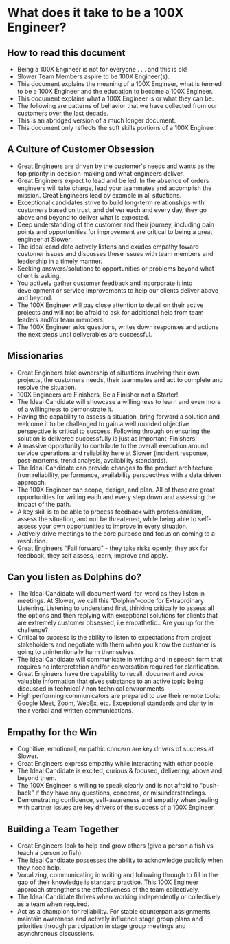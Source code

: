# What does it take to be a 100X Engineer?

## How to read this document 

* Being a 100X Engineer is not for everyone . . . and this is ok!
* Slower Team Members aspire to be 100X Engineer(s).
* This document explains the meaning of a 100X Engineer, what is termed to be a 100X Engineer and the education to become a 100X Engineer.
* This document explains what a 100X Engineer is or what they can be.
* The following are patterns of behavior that we have collected from our customers over the last decade.
* This is an abridged version of a much longer document.
* This document only reflects the soft skills portions of a 100X Engineer.


## A Culture of Customer Obsession

* Great Engineers are driven by the customer's needs and wants as the top priority in decision-making and what engineers deliver. 
* Great Engineers expect to lead and be led. In the absence of orders engineers will take charge, lead your teammates and accomplish the mission. Great Engineers lead by example in all situations. 
* Exceptional candidates strive to build long-term relationships with customers based on trust, and deliver each and every day, they go above and beyond to deliver what is expected.  
* Deep understanding of the customer and their journey, including pain points and opportunities for improvement are critical to being a great engineer at Slower.
* The ideal candidate actively listens and exudes empathy toward customer issues and discusses these issues with team members and leadership in a timely manner. 
* Seeking answers/solutions to opportunities or problems beyond what client is asking.
* You actively gather customer feedback and incorporate it into development or service improvements to help our clients deliver above and beyond. 
* The 100X Engineer will pay close attention to detail on their active projects and will not be afraid to ask for additional help from team leaders and/or team members.
* The 100X Engineer asks questions, writes down responses and actions the next steps until deliverables are successful.

## Missionaries

* Great Engineers take ownership of situations involving their own projects, the customers needs, their teammates and act to complete and resolve the situation.
* 100X Engineers are Finishers, Be a Finisher not a Starter!
* The Ideal Candidate will showcase a willingness to learn and even more of a willingness to demonstrate it. 
* Having the capability to assess a situation, bring forward a solution and welcome it to be challenged to gain a well rounded objective perspective is critical to success. Following through on ensuring the solution is delivered successfully is just as important–Finishers!
* A massive opportunity to contribute to the overall execution around service operations and reliability here at Slower (incident response, post-mortems, trend analysis, availability standards).
* The Ideal Candidate can provide changes to the product architecture from reliability, performance, availability perspectives with a data driven approach. 
* The 100X Engineer can scope, design, and plan. All of these are great opportunities for writing each and every step down and assessing the impact of the path. 
* A key skill is to be able to process feedback with professionalism, assess the situation, and not be threatened, while being able to self-assess your own opportunities to improve in every situation.  
* Actively drive meetings to the core purpose and focus on coming to a resolution.  
* Great Engineers “Fail forward” - they take risks openly, they ask for feedback, they self assess, learn, improve and apply.

## Can you listen as Dolphins do? 

* The Ideal Candidate will document word-for-word as they listen in meetings.  At Slower, we call this “Dolphin”–code for Extraordinary Listening. Listening to understand first, thinking critically to assess all the options and then replying with exceptional solutions for clients that are extremely customer obsessed, i.e empathetic.. Are you up for the challenge?  
* Critical to success is the ability to listen to expectations from project stakeholders and negotiate with them when you know the customer is going to unintentionally harm themselves.  
* The Ideal Candidate will communicate in writing and in speech form that requires no interpretation and/or conversation required for clarification. 
* Great Engineers have the capability to recall, document and voice valuable information that gives substance to an active topic being discussed in technical / non technical environments. 
* High performing communicators are prepared to use their remote tools: Google Meet, Zoom, WebEx, etc. Exceptional standards and clarity in their verbal and written communications. 

## Empathy for the Win

* Cognitive, emotional, empathic concern are key drivers of success at Slower.
* Great Engineers express empathy while interacting with other people.
* The Ideal Candidate is excited, curious & focused, delivering, above and beyond them.
* The 100X Engineer is willing to speak clearly and is not afraid to “push-back” if they have any questions, concerns, or misunderstandings.
* Demonstrating confidence, self-awareness and empathy when dealing with partner issues are key drivers of the success of a 100X Engineer.

## Building a Team Together

* Great Engineers look to help and grow others (give a person a fish vs teach a person to fish).
* The Ideal Candidate possesses the ability to acknowledge publicly when they need help.  
* Vocalizing, communicating in writing and following through to fill in the gap of their knowledge is standard practice.  This 100X Engineer approach strengthens the effectiveness of the team collectively.
* The Ideal Candidate thrives when working independently or collectively as a team when required.
* Act as a champion for reliability. For stable counterpart assignments, maintain awareness and actively influence stage group plans and priorities through participation in stage group meetings and asynchronous discussions.  
